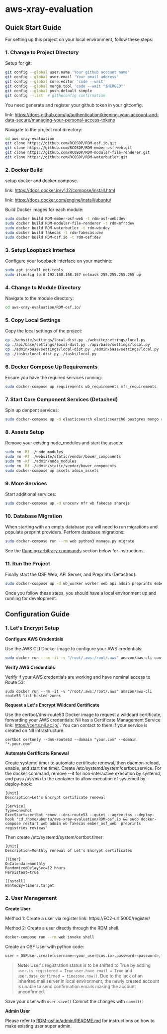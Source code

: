 # aws-xray-evaluation

## Quick Start Guide

For setting up this project on your local environment, follow these steps:

### 1. Change to Project Directory

Setup for git:
```bash
git config --global user.name 'Your github account name' 
git config --global user.email 'Your email address'        
git config --global core.editor 'code --wait'
git config --global merge.tool 'code --wait "$MERGED"'
git config --global push.default simple
git config --list  # githuconfig confirmation 
```

You need generate and register your github token in your gitconfig.

link: https://docs.github.com/ja/authentication/keeping-your-account-and-data-secure/managing-your-personal-access-tokens

Navigate to the project root directory:
```bash
cd aws-xray-evaluation
git clone https://github.com/RCOSDP/RDM-osf.io.git
git clone https://github.com/RCOSDP/RDM-ember-osf-web.git
git clone https://github.com/RCOSDP/RDM-modular-file-renderer.git
git clone https://github.com/RCOSDP/RDM-waterbutler.git
```


### 2. Docker Build
setup docker and docker compose.

link: https://docs.docker.jp/v1.12/compose/install.html

link: https://docs.docker.com/engine/install/ubuntu/

Build Docker images for each module:
```bash
sudo docker build RDM-ember-osf-web -t rdm-osf-web:dev
sudo docker build RDM-modular-file-renderer -t rdm-mfr:dev
sudo docker build RDM-waterbutler -t rdm-wb:dev
sudo docker build fakecas -t rdm-fakecas:dev
sudo docker build RDM-osf.io -t rdm-osf:dev
```

### 3. Setup Loopback Interface


Configure your loopback interface on your machine:
```bash
sudo apt install net-tools
sudo ifconfig lo:0 192.168.168.167 netmask 255.255.255.255 up
```

### 4. Change to Module Directory

Navigate to the module directory:
```bash
cd aws-xray-evaluation/RDM-osf.io/
```

### 5. Copy Local Settings

Copy the local settings of the project:
```bash
cp ./website/settings/local-dist.py ./website/settings/local.py
cp ./api/base/settings/local-dist.py ./api/base/settings/local.py
cp ./admin/base/settings/local-dist.py ./admin/base/settings/local.py
cp ./tasks/local-dist.py ./tasks/local.py
```

### 6. Docker Compose Up Requirements

Ensure you have the required services running:
```bash
sudo docker-compose up requirements wb_requirements mfr_requirements
```

### 7. Start Core Component Services (Detached)

Spin up denpent services:
```bash
sudo docker-compose up -d elasticsearch elasticsearch6 postgres mongo rabbitmq
```

### 8. Assets Setup

Remove your existing node_modules and start the assets:
```bash
sudo rm -Rf ./node_modules
sudo rm -Rf ./website/static/vendor/bower_components
sudo rm -Rf ./admin/node_modules
sudo rm -Rf ./admin/static/vendor/bower_components
sudo docker-compose up assets admin_assets
```

### 9. More Services

Start additional services:
```bash
sudo docker-compose up -d unoconv mfr wb fakecas sharejs
```

### 10. Database Migration
When starting with an empty database you will need to run migrations and populate preprint providers. 
Perform database migrations:
```bash
sudo docker-compose run --rm web python3 manage.py migrate
```
See the [Running arbitrary commands](RDM-osf.io/README-docker-compose.md#running-arbitrary-commands) section below for instructions.

### 11. Run the Project

Finally start the OSF Web, API Server, and Preprints (Detached):
```bash
sudo docker-compose up -d wb_worker worker web api admin preprints ember_osf_web registries reviews
```

Once you follow these steps, you should have a local environment up and running for development.

## Configuration Guide

### 1. Let's Encrypt Setup
**Configure AWS Credentials**

Use the AWS CLI Docker image to configure your AWS credentials:

```bash
sudo docker run --rm -it -v "/root/.aws:/root/.aws" amazon/aws-cli configure
```
**Verify AWS Credentials**

Verify if your AWS credentials are working and have nominal access to Route 53:

```
sudo docker run --rm -it -v "/root/.aws:/root/.aws" amazon/aws-cli route53 list-hosted-zones
```
**Request a Let's Encrypt Wildcard Certificate**

Use the certbot/dns-route53 Docker image to request a wildcard certificate, forwarding your AWS credentials:
Nii has a Certificate Management Service link: https://certs.nii.ac.jp/ . You can contact to them if your service is created on NII infrastructure.
```
certbot certonly --dns-route53 --domain "your.com" --domain "*.your.com"
```

**Automate Certificate Renewal**

Create systemd timer to automate certificate renewal, then daemon-reload, enable, and start the timer.
Create /etc/systemd/system/certbot.service. For the docker command, remove --it for non-interactive execution by systemd, and pass /usr/bin to the container to allow execution of systemctl by --deploy-hook:
```
[Unit]
Description=Let's Encrypt certificate renewal

[Service]
Type=oneshot
ExecStart=certbot renew --dns-route53 --quiet --agree-tos --deploy-hook "cd /home/ubuntu/aws-xray-evaluation/RDM-osf.io && sudo docker-compose restart web admin wb fakecas ember_osf_web  preprints registries reviews"
```

Then create /etc/systemd/system/certbot.timer:
```
[Unit]
Description=Monthly renewal of Let's Encrypt certificates

[Timer]
OnCalendar=monthly
RandomizedDelaySec=12 hours
Persistent=true

[Install]
WantedBy=timers.target
```

### 2. User Management
**Create User**

Method 1:
Create a user via register link: https://EC2-url:5000/register/

Method 2:
Create a user directly through the RDM shell.
```bash
docker-compose run --rm web invoke shell
```
Create an OSF User with python code:
```python
user = OSFUser.create(username=<your_user@cos.io>,password=<password>,fullname=<full name>)
```
> **Note:** User's registration status is to be shifted to True by adding `user.is_registered = True` `user.have_email = True` and `user.date_confirmed = timezone.now()`. Due to the lack of an inherited mail server in local environment, the newly created account is unable to send confirmation emails making the account unconfirmed.

Save your user with `user.save()`
Commit the changes with `commit()`

**Admin User**

Please refer to [RDM-osf.io/admin/README.md](RDM-osf.io/admin/README.md) for instructions on how to make existing user super admin.
